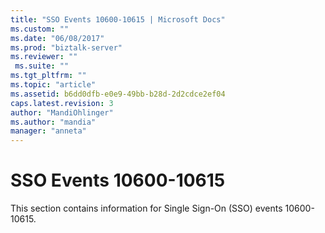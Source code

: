 ```yaml
---
title: "SSO Events 10600-10615 | Microsoft Docs"
ms.custom: ""
ms.date: "06/08/2017"
ms.prod: "biztalk-server"
ms.reviewer: ""
 ms.suite: ""
ms.tgt_pltfrm: ""
ms.topic: "article"
ms.assetid: b6dd0dfb-e0e9-49bb-b28d-2d2cdce2ef04
caps.latest.revision: 3
author: "MandiOhlinger"
ms.author: "mandia"
manager: "anneta"
---
```

# SSO Events 10600-10615
This section contains information for Single Sign-On (SSO) events 10600-10615.